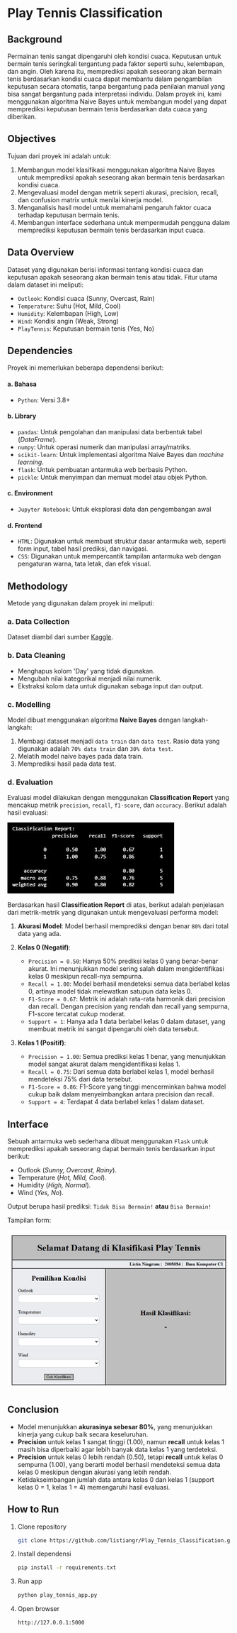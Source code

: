# Play Tennis Classification

## Background
Permainan tenis sangat dipengaruhi oleh kondisi cuaca. Keputusan untuk bermain tenis seringkali tergantung pada faktor seperti suhu, kelembapan, dan angin. Oleh karena itu, memprediksi apakah seseorang akan bermain tenis berdasarkan kondisi cuaca dapat membantu dalam pengambilan keputusan secara otomatis, tanpa bergantung pada penilaian manual yang bisa sangat bergantung pada interpretasi individu. Dalam proyek ini, kami menggunakan algoritma Naive Bayes untuk membangun model yang dapat memprediksi keputusan bermain tenis berdasarkan data cuaca yang diberikan.

## Objectives
Tujuan dari proyek ini adalah untuk:
1. Membangun model klasifikasi menggunakan algoritma Naive Bayes untuk memprediksi apakah seseorang akan bermain tenis berdasarkan kondisi cuaca.
2. Mengevaluasi model dengan metrik seperti akurasi, precision, recall, dan confusion matrix untuk menilai kinerja model.
3. Menganalisis hasil model untuk memahami pengaruh faktor cuaca terhadap keputusan bermain tenis.
4. Membangun interface sederhana untuk mempermudah pengguna dalam memprediksi keputusan bermain tenis berdasarkan input cuaca.

## Data Overview
Dataset yang digunakan berisi informasi tentang kondisi cuaca dan keputusan apakah seseorang akan bermain tenis atau tidak. Fitur utama dalam dataset ini meliputi:
- `Outlook`: Kondisi cuaca (Sunny, Overcast, Rain)
- `Temperature`: Suhu (Hot, Mild, Cool)
- `Humidity`: Kelembapan (High, Low)
- `Wind`: Kondisi angin (Weak, Strong)
- `PlayTennis`: Keputusan bermain tenis (Yes, No)

## Dependencies
Proyek ini memerlukan beberapa dependensi berikut:

#### a. Bahasa
- `Python`: Versi 3.8+

#### b. Library
- `pandas`: Untuk pengolahan dan manipulasi data berbentuk tabel (*DataFrame*).  
- `numpy`: Untuk operasi numerik dan manipulasi array/matriks.  
- `scikit-learn`: Untuk implementasi algoritma Naive Bayes dan *machine learning*.  
- `flask`: Untuk pembuatan antarmuka web berbasis Python.  
- `pickle`: Untuk menyimpan dan memuat model atau objek Python. 

#### c. Environment  
- `Jupyter Notebook`: Untuk eksplorasi data dan pengembangan awal

#### d. Frontend
- `HTML`: Digunakan untuk membuat struktur dasar antarmuka web, seperti form input, tabel hasil prediksi, dan navigasi.
- `CSS`: Digunakan untuk mempercantik tampilan antarmuka web dengan pengaturan warna, tata letak, dan efek visual.

## Methodology
Metode yang digunakan dalam proyek ini meliputi: 

### a. Data Collection  
Dataset diambil dari sumber [Kaggle](https://www.kaggle.com/datasets/fredericobreno/play-tennis).  

### b. Data Cleaning  
- Menghapus kolom 'Day' yang tidak digunakan.
- Mengubah nilai kategorikal menjadi nilai numerik.
- Ekstraksi kolom data untuk digunakan sebaga input dan output. 

### c. Modelling  
Model dibuat menggunakan algoritma **Naive Bayes** dengan langkah-langkah:  
1. Membagi dataset menjadi `data train` dan `data test`. Rasio data yang digunakan adalah `70% data train` dan `30% data test`. 
3. Melatih model naive bayes pada data train.  
4. Memprediksi hasil pada data test.  

### d. Evaluation  
Evaluasi model dilakukan dengan menggunakan **Classification Report** yang mencakup metrik `precision`, `recall`, `f1-score`, dan `accuracy`. Berikut adalah hasil evaluasi:

![Classification Report](https://github.com/listiangr/Play_Tennis_Classification/blob/main/Classification%20Report.jpg)

Berdasarkan hasil **Classification Report** di atas, berikut adalah penjelasan dari metrik-metrik yang digunakan untuk mengevaluasi performa model:

1. **Akurasi Model**: Model berhasil memprediksi dengan benar `80%` dari total data yang ada.
2. **Kelas 0 (Negatif)**:
   - `Precision = 0.50`: Hanya 50% prediksi kelas 0 yang benar-benar akurat. Ini menunjukkan model sering salah dalam mengidentifikasi kelas 0 meskipun recall-nya sempurna.
   - `Recall = 1.00`: Model berhasil mendeteksi semua data berlabel kelas 0, artinya model tidak melewatkan satupun data kelas 0.
   - `F1-Score = 0.67`: Metrik ini adalah rata-rata harmonik dari precision dan recall. Dengan precision yang rendah dan recall yang sempurna, F1-score tercatat cukup moderat.
   - `Support = 1`: Hanya ada 1 data berlabel kelas 0 dalam dataset, yang membuat metrik ini sangat dipengaruhi oleh data tersebut.

4. **Kelas 1 (Positif)**:
   - `Precision = 1.00`: Semua prediksi kelas 1 benar, yang menunjukkan model sangat akurat dalam mengidentifikasi kelas 1.
   - `Recall = 0.75`: Dari semua data berlabel kelas 1, model berhasil mendeteksi 75% dari data tersebut.
   - `F1-Score = 0.86`: F1-Score yang tinggi mencerminkan bahwa model cukup baik dalam menyeimbangkan antara precision dan recall.
   - `Support = 4`: Terdapat 4 data berlabel kelas 1 dalam dataset.
  
## Interface  
Sebuah antarmuka web sederhana dibuat menggunakan `Flask` untuk memprediksi apakah seseorang dapat bermain tenis berdasarkan input berikut:  
- Outlook (*Sunny, Overcast, Rainy*).
- Temperature (*Hot, Mild, Cool*).  
- Humidity (*High, Normal*).  
- Wind (*Yes, No*).

Output berupa hasil prediksi: `Tidak Bisa Bermain!` **atau** `Bisa Bermain!`

Tampilan form:

![Interface](https://github.com/listiangr/Play_Tennis_Classification/blob/main/Simple%20Interface.jpg)

## Conclusion
- Model menunjukkan **akurasinya sebesar 80%**, yang menunjukkan kinerja yang cukup baik secara keseluruhan.
- **Precision** untuk kelas 1 sangat tinggi (1.00), namun **recall** untuk kelas 1 masih bisa diperbaiki agar lebih banyak data kelas 1 yang terdeteksi.
- **Precision** untuk kelas 0 lebih rendah (0.50), tetapi **recall** untuk kelas 0 sempurna (1.00), yang berarti model berhasil mendeteksi semua data kelas 0 meskipun dengan akurasi yang lebih rendah.
- Ketidakseimbangan jumlah data antara kelas 0 dan kelas 1 (support kelas 0 = 1, kelas 1 = 4) memengaruhi hasil evaluasi.

## How to Run  
1. Clone repository
   ```bash
   git clone https://github.com/listiangr/Play_Tennis_Classification.git
2. Install dependensi
   ```bash
   pip install -r requirements.txt
3. Run app
   ```bash
   python play_tennis_app.py
4. Open browser
   ```bash
   http://127.0.0.1:5000

